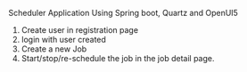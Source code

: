 
Scheduler Application Using Spring boot, Quartz and OpenUI5

1. Create user in registration page
2. login with user created
3. Create a new Job
4. Start/stop/re-schedule the job in the job detail page.



